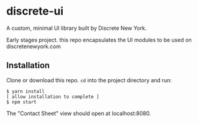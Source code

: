 discrete-ui
===========

A custom, minimal UI library built by Discrete New York.

Early stages project. this repo encapsulates the UI modules to be used on
discretenewyork.com

Installation
------------

Clone or download this repo. `cd` into the project directory and run:

    $ yarn install
    [ allow installation to complete ]
    $ npm start

The "Contact Sheet" view should open at localhost:8080.

